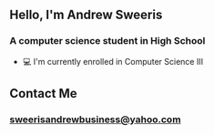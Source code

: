 ## Hello, I'm Andrew Sweeris
### A computer science student in High School

 - 💻 I'm currently enrolled in Computer Science III

## Contact Me
### sweerisandrewbusiness@yahoo.com
